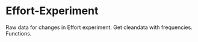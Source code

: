 # Effort-Experiment

Raw data for changes in Effort experiment.
Get cleandata with frequencies.
Functions.

